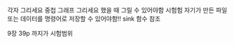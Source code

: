각자 그리세요 중첩 그래프 그리세요 했을 때 그릴 수 있어야함 시험험
자기가 만든 파일 또는 데이터를 명령어로 저장할 수 있어야함!! sink 함수 참조

9장 39p 까지가 시험범위